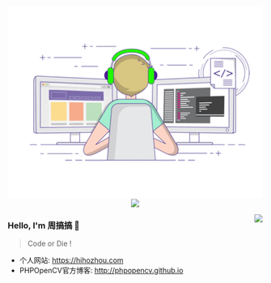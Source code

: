<p align="center">
  <img align="center" src="https://github.com/hihozhou/hihozhou/raw/master/developer.gif"/>
<img align="center" src="https://github-profile-trophy.vercel.app/?username=hihozhou&title=MultipleLang,Star,Follower,Commit,Issue" style="max-width:100%;">
</p>

<img align="right" src="https://github-readme-stats.vercel.app/api?username=hihozhou&show_icons=true&icon_color=805AD5&text_color=718096&bg_color=ffffff&hide_title=true" />



### Hello, I'm 周搞搞 👋

> Code or Die !

- 个人网站: https://hihozhou.com
- PHPOpenCV官方博客: http://phpopencv.github.io
